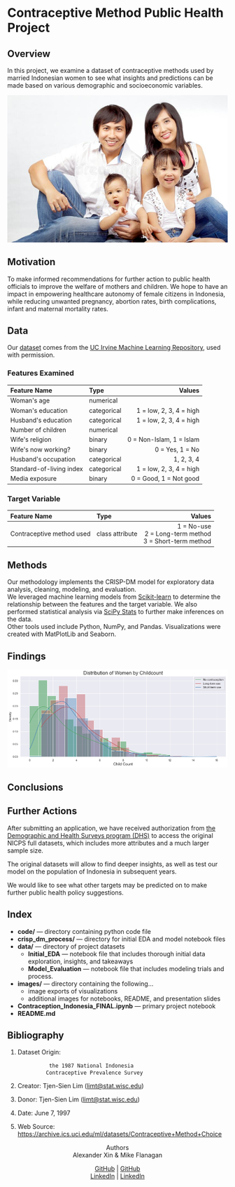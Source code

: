 # Contraceptive Method Public Health Project  
  
## Overview  
In this project, we examine a dataset of contraceptive methods used by married Indonesian women to see what insights and predictions can be made based on various demographic and socioeconomic variables.  

![family_planning](images/indonesian-family.jpeg)  
  
## Motivation  
To make informed recommendations for further action to public health officials to improve the welfare of mothers and children. We hope to have an impact in empowering healthcare autonomy of female citizens in Indonesia, while reducing unwanted pregnancy, abortion rates, birth complications, infant and maternal mortality rates.  
  
## Data  
Our [dataset](https://archive.ics.uci.edu/ml/datasets/Contraceptive+Method+Choice) comes from the [UC Irvine Machine Learning Repository](https://archive.ics.uci.edu/ml/index.php), used with permission.  
  
### Features Examined  
Feature Name             |  Type         |     Values  
:------------------------|:--------------|-------------:  
Woman's age              | numerical     |   
Woman's education        | categorical   | 1 = low, 2, 3, 4 = high  
Husband's education      | categorical   | 1 = low, 2, 3, 4 = high  
Number of children       | numerical     |   
Wife's religion          | binary        | 0 = Non-Islam, 1 = Islam  
Wife's now working?      | binary        | 0 = Yes, 1 = No  
Husband's occupation     | categorical   | 1, 2, 3, 4  
Standard-of-living index | categorical   | 1 = low, 2, 3, 4 = high  
Media exposure           | binary        | 0 = Good, 1 = Not good  
  
### Target Variable  
Feature Name             |  Type           |     Values  
:------------------------|:----------------|-------------:  
Contraceptive method used| class attribute |  1 = No-use <br> 2 = Long-term method <br> 3 = Short-term method  
  
## Methods  
Our methodology implements the CRISP-DM model for exploratory data analysis, cleaning, modeling, and evaluation.  
We leveraged machine learning models from [Scikit-learn](https://scikit-learn.org/stable/) to determine the relationship between the features and the target variable. We also performed statistical analysis via [SciPy Stats](https://docs.scipy.org/doc/scipy/reference/stats.html) to further make inferences on the data.  
Other tools used include Python, NumPy, and Pandas. Visualizations were created with MatPlotLib and Seaborn.  
  
## Findings
![Distribution by Childcount](images/Distribution%20by%20Childcount.png)

## Conclusions  
  
## Further Actions  
After submitting an application, we have received authorization from [the Demographic and Health Surveys program (DHS)](https://www.dhsprogram.com/Countries/Country-Main.cfm?ctry_id=17&c=Indonesia&Country=Indonesia&cn=&r=4) to access the original NICPS full datasets, which includes more attributes and a much larger sample size.  
  
The original datasets will allow to find deeper insights, as well as test our model on the population of Indonesia in subsequent years.  
  
We would like to see what other targets may be predicted on to make further public health policy suggestions.  
    
## Index  
- **code/** — directory containing python code file
- **crisp_dm_process/** — directory for initial EDA and model notebook files  
- **data/** — directory of project datasets
  - **Initial_EDA** — notebook file that includes thorough initial data exploration, insights, and takeaways  
  - **Model_Evaluation** — notebook file that includes modeling trials and process.
- **images/** — directory containing the following...  
  - image exports of visualizations  
  - additional images for notebooks, README, and presentation slides
- **Contraception_Indonesia_FINAL.ipynb** — primary project notebook  
- **README.md**  
  
## Bibliography  
1. Dataset Origin:  
  
                 the 1987 National Indonesia  
                Contraceptive Prevalence Survey  
2. Creator: Tjen-Sien Lim (limt@stat.wisc.edu)  
3. Donor:   Tjen-Sien Lim (limt@stat.wisc.edu)  
4. Date:    June 7, 1997
5. Web Source: https://archive.ics.uci.edu/ml/datasets/Contraceptive+Method+Choice                
  
<div align="center";>Authors  
  <div align="center";>Alexander Xin & Mike Flanagan  
    
[GitHub](https://github.com/eggrollofchaos) | [GitHub](https://github.com/mike-flanagan/)  
[LinkedIn](https://linkedin.com/in/eggrollofchaos) | [LinkedIn](https://www.linkedin.com/in/mike-flanagan-data/)
